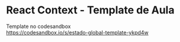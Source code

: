 # React Context - Template de Aula

Template no codesandbox <br>
https://codesandbox.io/s/estado-global-template-ykpd4w
